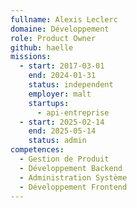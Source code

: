 ```yaml
---
fullname: Alexis Leclerc
domaine: Développement
role: Product Owner
github: haelle
missions:
  - start: 2017-03-01
    end: 2024-01-31
    status: independent
    employer: malt
    startups:
      - api-entreprise
  - start: 2025-02-14
    end: 2025-05-14
    status: admin
competences:
  - Gestion de Produit
  - Développement Backend
  - Administration Système
  - Développement Frontend
---
```

